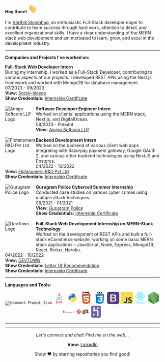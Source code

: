 <h4> Hey there! <img src="https://raw.githubusercontent.com/PriyaBihani/PriyaBihani/main/wave.gif" width="30px"></h4>

I'm [Karthik Shanbhag](https://karthikshanbhag.github.io/MY-PORFOLIO/), an enthusiastic Full-Stack developer eager to contribute to team success through hard work, attention to detail, and excellent organizational skills. I have a clear understanding of the MERN stack web development and am motivated to learn, grow, and excel in the development industry.

---

**Companies and Projects I've worked on:**

<div>
  <div>
    <strong>Full-Stack Web Developer Intern</strong> <br/>
    During my internship, I worked as a Full-Stack Developer, contributing to various aspects of our projects. I developed REST APIs using the Nest.js framework and worked with MongoDB for database management.
    <br />
    07/2023 - 09/2023
    <br />
    <strong>View:</strong> <a href="#">Social-blazee</a> 
    <br /> 
    <strong>Show Credentials:</strong> <a href="https://drive.google.com/file/d/1v6yC4XzRF_lR9Y0lgneH_ijuWCQkdZjJ/view?usp=sharing">Internship Certificate</a>
    <br />
  </div>
  <br />
  <div>
    <img width="100" height="100" align="left" src="https://media.licdn.com/dms/image/C4D0BAQFTUKQWtMvPbQ/company-logo_200_200/0/1661939933894/amigo_data_logo?e=1724889600&v=beta&t=8wlbgkFn2co4x7pKTctJA_cEcSSdZi1kkdJz8N1hXvM" alt="Amigo Softcom LLP Logo">
    <strong>Software Developer Engineer Intern</strong><br/>
    Worked on clients' applications using the MERN stack, Next.js, and DigitalOcean.
    <br />
    08/2023 - Present
    <br />
    <strong>View:</strong> <a href="https://tryamigo.com/">Amigo Softcom LLP</a>
    <br />
  </div>
  <br />
  <div>
    <img width="100" height="100" align="left" src="https://media.licdn.com/dms/image/C560BAQEuthsfjDr4og/company-logo_200_200/0/1543920954810?e=2147483647&v=beta&t=sSKs6_eF1EHlVgKE2qthnbZjRmpc97Bcbqs-bRIT7ew" alt="Flotanomers R&D Pvt Ltd Logo">
    <strong>Backend Development Intern</strong><br/>
    Worked on the backend of various client web apps integrating with Razorpay payment gateway, Google OAuth 2, and various other backend technologies using NestJS and Postgres.
    <br />
    04/2022 - 10/2022
    <br />
    <strong>View:</strong> <a href="https://www.flotanomers.com/">Flotanomers R&D Pvt Ltd</a>
    <br /> 
    <strong>Show Credentials:</strong> <a href="https://drive.google.com/file/d/1UEGk5vPLdytoyV1dV0mhEw2ro4h7g6UJ/view?usp=sharing">Internship Certificate</a>
    <br />
  </div>
  <br />
  <div>
    <img width="100" height="100" align="left" src="https://encrypted-tbn0.gstatic.com/images?q=tbn:ANd9GcR5kgNpiXLjUhGi69xTOHrxKUdQyGBDPKBXn4twR5pP7A&s" alt="Gurugram Police Logo">
    <strong>Gurugram Police Cybercell Summer Internship</strong><br/>
    Conducted case studies on various cyber crimes using multiple attack techniques.
    <br />
    06/2021 - 01/2021
    <br />
    <strong>View:</strong> <a href="https://gurgaon.haryanapolice.gov.in/cyber-crime">Gurugram Police</a>
    <br />
    <strong>Show Credentials:</strong> <a href="https://drive.google.com/file/d/1xAZiRMBvILSGl2erlXJj7rJdNl0DmTUl/view?usp=share_link">Internship Certificate</a>
    <br />
  </div>
  <br />
  <div>
    <img width="100" height="100" align="left" src="https://global-uploads.webflow.com/6077f96cf4fa19216396daaf/61a1bee63c6e040a0dd33805_LOGO.svg" alt="DevTown Logo">
    <strong>Full-Stack Web Development Internship on MERN-Stack Technology</strong><br/>
    Worked on the development of REST APIs and built a full-stack eCommerce website, working on some basic MERN stack applications – JavaScript, Node, Express, MongoDB, React, Redux, Heroku.
    <br />
    04/2022 - 10/2022
    <br />
    <strong>View:</strong> <a href="https://www.devtown.in/">DEVTOWN</a>
    <br />
    <strong>Show Credentials:</strong> <a href="https://drive.google.com/file/d/13izgspYcQyItrRMcxNkJ1suoPew34pUt/view?usp=share_link">Letter Of Recommendation</a>
    <br />
    <strong>Show Credentials:</strong> <a href="https://drive.google.com/file/d/13XxaZFd32dTsFDzTQbKJfHpoKBMm1zPV/view?usp=share_link">Internship Certificate</a>
    <br />
  </div>
</div>

---

**Languages and Tools:**

<p align="center">
  <div align="center">
    <code><img height="40" src="https://banner2.cleanpng.com/20180426/gtw/kisspng-computer-icons-computer-terminal-command-5ae16a502f3540.7455852615247222561934.jpg" alt="Command Prompt Icon"></code>
    <code><img height="40" src="https://raw.githubusercontent.com/devicons/devicon/master/icons/java/java-original-wordmark.svg" alt="Java Icon"></code>
    <code><img height="40" src="https://raw.githubusercontent.com/github/explore/80688e429a7d4ef2fca1e82350fe8e3517d3494d/topics/python/python.png" alt="Python Icon"></code>
    <code><img height="40" src="https://raw.githubusercontent.com/github/explore/80688e429a7d4ef2fca1e82350fe8e3517d3494d/topics/html/html.png" alt="HTML Icon"></code>
    <code><img height="40" src="https://raw.githubusercontent.com/github/explore/80688e429a7d4ef2fca1e82350fe8e3517d3494d/topics/css/css.png" alt="CSS Icon"></code>
    <code><img height="40" src="https://raw.githubusercontent.com/github/explore/80688e429a7d4ef2fca1e82350fe8e3517d3494d/topics/bootstrap/bootstrap.png" alt="Bootstrap Icon"></code>
    <code><img height="40" src="https://raw.githubusercontent.com/github/explore/80688e429a7d4ef2fca1e82350fe8e3517d3494d/topics/javascript/javascript.png" alt="JavaScript Icon"></code>
    <code><img height="40" src="https://raw.githubusercontent.com/devicons/devicon/master/icons/react/react-original-wordmark.svg" alt="React Icon"></code>
    <code><img height="40" src="https://raw.githubusercontent.com/github/explore/80688e429a7d4ef2fca1e82350fe8e3517d3494d/topics/nodejs/nodejs.png" alt="Node.js Icon"></code>
    <code><img height="40" src="https://raw.githubusercontent.com/github/explore/80688e429a7d4ef2fca1e82350fe8e3517d3494d/topics/mongodb/mongodb.png" alt="MongoDB Icon"></code>
    <code><img height="40" src="https://raw.githubusercontent.com/github/explore/80688e429a7d4ef2fca1e82350fe8e3517d3494d/topics/git/git.png" alt="Git Icon"></code>
    <code><img height="40" src="https://raw.githubusercontent.com/devicons/devicon/master/icons/heroku/heroku-plain.svg" alt="Heroku Icon"></code>
  </div>
</p>

---

<!-- **GitHub Stats:**
<p align="center">
    <img src="https://github-readme-stats.vercel.app/api/top-langs/?username=kartik18g&count_private=true&theme=dracula&hide=EJS,Python">
    &nbsp;&nbsp;&nbsp;&nbsp;
    <img src="https://github-readme-stats.vercel.app/api?username=kartik18g&hide=stars&show_icons=true&theme=dracula&line_height=32">
</p>
-->

---

<p align="center">
  <i>Let's connect and chat! Find me on the web...</i>
  <div align="center">
    <strong>View:</strong> <a href="https://www.linkedin.com/in/karthik-shanbhag-9339631bb/">LinkedIn</a>  
  </div>
</p>
<p align="center">
  Show ❤️ by starring repositories you find good! 
</p>
